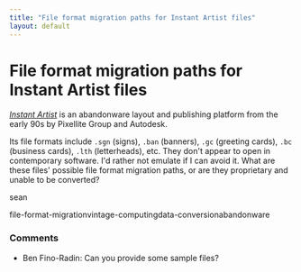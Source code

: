 ```yaml
---
title: "File format migration paths for Instant Artist files"
layout: default
---
```

File format migration paths for Instant Artist files
=====================
[*Instant Artist*](http://en.wikipedia.org/wiki/Sierra_Print_Artist) is
an abandonware layout and publishing platform from the early 90s by
Pixellite Group and Autodesk.

Its file formats include `.sgn` (signs), `.ban` (banners), `.gc`
(greeting cards), `.bc` (business cards), `.lth` (letterheads), etc.
They don't appear to open in contemporary software. I'd rather not
emulate if I can avoid it. What are these files' possible file format
migration paths, or are they proprietary and unable to be converted?

sean

<div class="tags"><span class="tag">file-format-migration</span><span class="tag">vintage-computing</span><span class="tag">data-conversion</span><span class="tag">abandonware</span></div>

### Comments ###
* Ben Fino-Radin: Can you provide some sample files?


